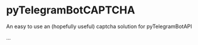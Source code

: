 # pyTelegramBotCAPTCHA
An easy to use an (hopefully useful) captcha solution for pyTelegramBotAPI 

...
